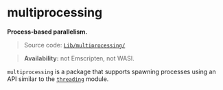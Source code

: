 # multiprocessing

**Process-based parallelism.**

> Source code: [`Lib/multiprocessing/`](https://github.com/python/cpython/tree/3.11/Lib/multiprocessing/)

> **Availability:** not Emscripten, not WASI.

`multiprocessing` is a package that supports spawning processes using an API similar to the [`threading`](/modules/threading/) module.
